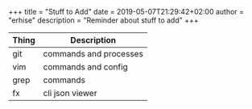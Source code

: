 +++
title = "Stuff to Add"
date = 2019-05-07T21:29:42+02:00
author = "erhise"
description = "Reminder about stuff to add"
+++

| Thing | Description |
| --- | --- |
| git | commands and processes |
| vim | commands and config |
| grep | commands |
| fx | cli json viewer |
